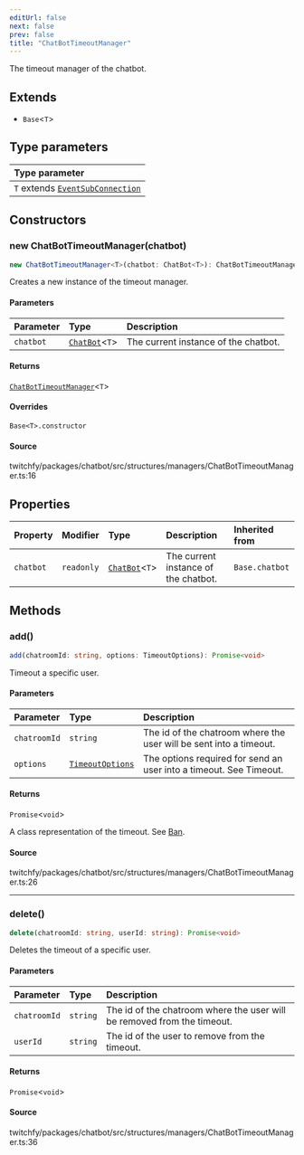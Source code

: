 ```yaml
---
editUrl: false
next: false
prev: false
title: "ChatBotTimeoutManager"
---
```


The timeout manager of the chatbot.

## Extends

- `Base`\<`T`\>

## Type parameters

| Type parameter |
| :------ |
| `T` extends [`EventSubConnection`](/api/chatbot/enumerations/eventsubconnection/) |

## Constructors

### new ChatBotTimeoutManager(chatbot)

```ts
new ChatBotTimeoutManager<T>(chatbot: ChatBot<T>): ChatBotTimeoutManager<T>
```

Creates a new instance of the timeout manager.

#### Parameters

| Parameter | Type | Description |
| :------ | :------ | :------ |
| `chatbot` | [`ChatBot`](/api/chatbot/classes/chatbot/)\<`T`\> | The current instance of the chatbot. |

#### Returns

[`ChatBotTimeoutManager`](/api/chatbot/classes/chatbottimeoutmanager/)\<`T`\>

#### Overrides

`Base<T>.constructor`

#### Source

twitchfy/packages/chatbot/src/structures/managers/ChatBotTimeoutManager.ts:16

## Properties

| Property | Modifier | Type | Description | Inherited from |
| :------ | :------ | :------ | :------ | :------ |
| `chatbot` | `readonly` | [`ChatBot`](/api/chatbot/classes/chatbot/)\<`T`\> | The current instance of the chatbot. | `Base.chatbot` |

## Methods

### add()

```ts
add(chatroomId: string, options: TimeoutOptions): Promise<void>
```

Timeout a specific user.

#### Parameters

| Parameter | Type | Description |
| :------ | :------ | :------ |
| `chatroomId` | `string` | The id of the chatroom where the user will be sent into a timeout. |
| `options` | [`TimeoutOptions`](/api/chatbot/interfaces/timeoutoptions/) | The options required for send an user into a timeout. See Timeout. |

#### Returns

`Promise`\<`void`\>

A class representation of the timeout. See [Ban](/api/chatbot/api/chatbot/classes/ban/).

#### Source

twitchfy/packages/chatbot/src/structures/managers/ChatBotTimeoutManager.ts:26

***

### delete()

```ts
delete(chatroomId: string, userId: string): Promise<void>
```

Deletes the timeout of a specific user.

#### Parameters

| Parameter | Type | Description |
| :------ | :------ | :------ |
| `chatroomId` | `string` | The id of the chatroom where the user will be removed from the timeout. |
| `userId` | `string` | The id of the user to remove from the timeout. |

#### Returns

`Promise`\<`void`\>

#### Source

twitchfy/packages/chatbot/src/structures/managers/ChatBotTimeoutManager.ts:36
